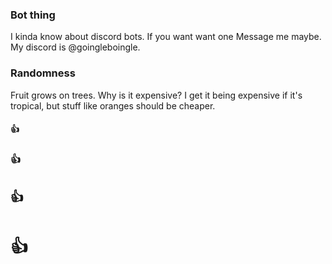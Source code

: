 ### Bot thing

I kinda know about discord bots. If you want want one Message me maybe. My discord is @goingleboingle.

### Randomness

Fruit grows on trees. Why is it expensive? I get it being expensive if it's tropical, but stuff like oranges should be cheaper.

#### 👍

### 👍

## 👍

# 👍
